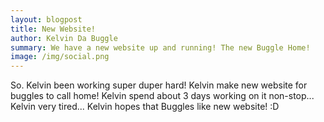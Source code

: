 ```yaml
---
layout: blogpost
title: New Website!
author: Kelvin Da Buggle
summary: We have a new website up and running! The new Buggle Home!
image: /img/social.png
---
```

So. Kelvin been working super duper hard! Kelvin make new website for buggles to call home!
Kelvin spend about 3 days working on it non-stop... Kelvin very tired... Kelvin hopes that
Buggles like new website! :D
